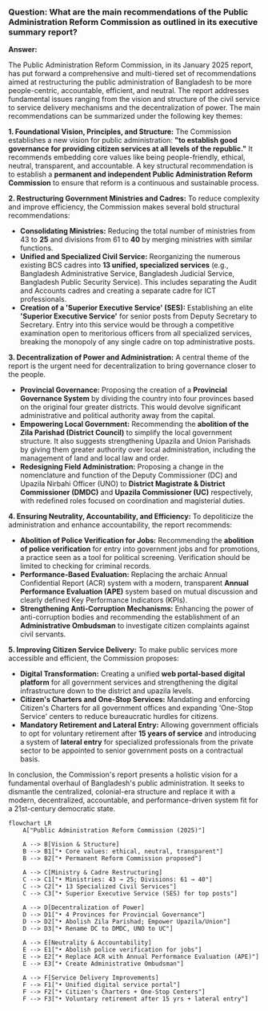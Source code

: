 
### **Question: What are the main recommendations of the Public Administration Reform Commission as outlined in its executive summary report?**

**Answer:**

The Public Administration Reform Commission, in its January 2025 report, has put forward a comprehensive and multi-tiered set of recommendations aimed at restructuring the public administration of Bangladesh to be more people-centric, accountable, efficient, and neutral. The report addresses fundamental issues ranging from the vision and structure of the civil service to service delivery mechanisms and the decentralization of power. The main recommendations can be summarized under the following key themes:

**1. Foundational Vision, Principles, and Structure:**
The Commission establishes a new vision for public administration: **"to establish good governance for providing citizen services at all levels of the republic."** It recommends embedding core values like being people-friendly, ethical, neutral, transparent, and accountable. A key structural recommendation is to establish a **permanent and independent Public Administration Reform Commission** to ensure that reform is a continuous and sustainable process.

**2. Restructuring Government Ministries and Cadres:**
To reduce complexity and improve efficiency, the Commission makes several bold structural recommendations:
*   **Consolidating Ministries:** Reducing the total number of ministries from 43 to **25** and divisions from 61 to **40** by merging ministries with similar functions.
*   **Unified and Specialized Civil Service:** Reorganizing the numerous existing BCS cadres into **13 unified, specialized services** (e.g., Bangladesh Administrative Service, Bangladesh Judicial Service, Bangladesh Public Security Service). This includes separating the Audit and Accounts cadres and creating a separate cadre for ICT professionals.
*   **Creation of a 'Superior Executive Service' (SES):** Establishing an elite **'Superior Executive Service'** for senior posts from Deputy Secretary to Secretary. Entry into this service would be through a competitive examination open to meritorious officers from all specialized services, breaking the monopoly of any single cadre on top administrative posts.

**3. Decentralization of Power and Administration:**
A central theme of the report is the urgent need for decentralization to bring governance closer to the people.
*   **Provincial Governance:** Proposing the creation of a **Provincial Governance System** by dividing the country into four provinces based on the original four greater districts. This would devolve significant administrative and political authority away from the capital.
*   **Empowering Local Government:** Recommending the **abolition of the Zila Parishad (District Council)** to simplify the local government structure. It also suggests strengthening Upazila and Union Parishads by giving them greater authority over local administration, including the management of land and local law and order.
*   **Redesigning Field Administration:** Proposing a change in the nomenclature and function of the Deputy Commissioner (DC) and Upazila Nirbahi Officer (UNO) to **District Magistrate & District Commissioner (DMDC)** and **Upazila Commissioner (UC)** respectively, with redefined roles focused on coordination and magisterial duties.

**4. Ensuring Neutrality, Accountability, and Efficiency:**
To depoliticize the administration and enhance accountability, the report recommends:
*   **Abolition of Police Verification for Jobs:** Recommending the **abolition of police verification** for entry into government jobs and for promotions, a practice seen as a tool for political screening. Verification should be limited to checking for criminal records.
*   **Performance-Based Evaluation:** Replacing the archaic Annual Confidential Report (ACR) system with a modern, transparent **Annual Performance Evaluation (APE)** system based on mutual discussion and clearly defined Key Performance Indicators (KPIs).
*   **Strengthening Anti-Corruption Mechanisms:** Enhancing the power of anti-corruption bodies and recommending the establishment of an **Administrative Ombudsman** to investigate citizen complaints against civil servants.

**5. Improving Citizen Service Delivery:**
To make public services more accessible and efficient, the Commission proposes:
*   **Digital Transformation:** Creating a unified **web portal-based digital platform** for all government services and strengthening the digital infrastructure down to the district and upazila levels.
*   **Citizen's Charters and One-Stop Services:** Mandating and enforcing Citizen's Charters for all government offices and expanding 'One-Stop Service' centers to reduce bureaucratic hurdles for citizens.
*   **Mandatory Retirement and Lateral Entry:** Allowing government officials to opt for voluntary retirement after **15 years of service** and introducing a system of **lateral entry** for specialized professionals from the private sector to be appointed to senior government posts on a contractual basis.

In conclusion, the Commission's report presents a holistic vision for a fundamental overhaul of Bangladesh's public administration. It seeks to dismantle the centralized, colonial-era structure and replace it with a modern, decentralized, accountable, and performance-driven system fit for a 21st-century democratic state.

```mermaid
flowchart LR
    A["Public Administration Reform Commission (2025)"]

    A --> B[Vision & Structure]
    B --> B1["• Core values: ethical, neutral, transparent"]
    B --> B2["• Permanent Reform Commission proposed"]

    A --> C[Ministry & Cadre Restructuring]
    C --> C1["• Ministries: 43 → 25; Divisions: 61 → 40"]
    C --> C2["• 13 Specialized Civil Services"]
    C --> C3["• Superior Executive Service (SES) for top posts"]

    A --> D[Decentralization of Power]
    D --> D1["• 4 Provinces for Provincial Governance"]
    D --> D2["• Abolish Zila Parishad; Empower Upazila/Union"]
    D --> D3["• Rename DC to DMDC, UNO to UC"]

    A --> E[Neutrality & Accountability]
    E --> E1["• Abolish police verification for jobs"]
    E --> E2["• Replace ACR with Annual Performance Evaluation (APE)"]
    E --> E3["• Create Administrative Ombudsman"]

    A --> F[Service Delivery Improvements]
    F --> F1["• Unified digital service portal"]
    F --> F2["• Citizen's Charters + One-Stop Centers"]
    F --> F3["• Voluntary retirement after 15 yrs + lateral entry"]


```

